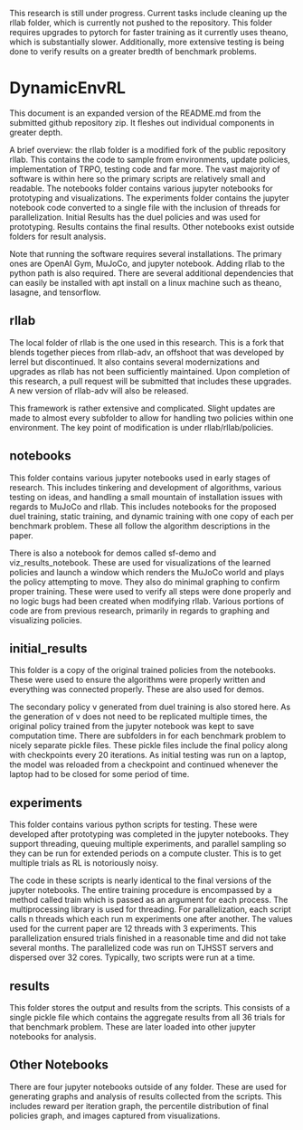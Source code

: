 This research is still under progress. Current tasks include cleaning up the rllab folder, which is currently not pushed to the repository. This folder requires upgrades to pytorch for faster training as it currently uses theano, which is substantially slower. Additionally, more extensive testing is being done to verify results on a greater bredth of benchmark problems.

# DynamicEnvRL
This document is an expanded version of the README.md from the submitted github repository zip. It fleshes out individual components in greater depth.<br/>

A brief overview: the rllab folder is a modified fork of the public repository rllab. This contains the code to sample from environments, update policies, implementation of TRPO, testing code and far more. The vast majority of software is within here so the primary scripts are relatively small and readable. The notebooks folder contains various jupyter notebooks for prototyping and visualizations. The experiments folder contains the jupyter notebook code converted to a single file with the inclusion of threads for parallelization. Initial Results has the duel policies and was used for prototyping. Results contains the final results. Other notebooks exist outside folders for result analysis.<br/>

Note that running the software requires several installations. The primary ones are OpenAI Gym, MuJoCo, and jupyter notebook. Adding rllab to the python path is also required. There are several additional dependencies that can easily be installed with apt install on a linux machine such as theano, lasagne, and tensorflow.

## rllab
The local folder of rllab is the one used in this research. This is a fork that blends together pieces from rllab-adv, an offshoot that was developed by lerrel but discontinued. It also contains several modernizations and upgrades as rllab has not been sufficiently maintained. Upon completion of this research, a pull request will be submitted that includes these upgrades. A new version of rllab-adv will also be released. <br/>

This framework is rather extensive and complicated. Slight updates are made to almost every subfolder to allow for handling two policies within one environment. The key point of modification is under rllab/rllab/policies.

## notebooks
This folder contains various jupyter notebooks used in early stages of research. This includes tinkering and development of algorithms, various testing on ideas, and handling a small mountain of installation issues with regards to MuJoCo and rllab. This includes notebooks for the proposed duel training, static training, and dynamic training with one copy of each per benchmark problem. These all follow the algorithm descriptions in the paper.<br/>

There is also a notebook for demos called sf-demo and viz_results_notebook. These are used for visualizations of the learned policies and launch a window which renders the MuJoCo world and plays the policy attempting to move. They also do minimal graphing to confirm proper training. These were used to verify all steps were done properly and no logic bugs had been created when modifying rllab.
Various portions of code are from previous research, primarily in regards to graphing and visualizing policies.

## initial_results
This folder is a copy of the original trained policies from the notebooks. These were used to ensure the algorithms were properly written and everything was connected properly. These are also used for demos. <br/>

The secondary policy v generated from duel training is also stored here. As the generation of v does not need to be replicated multiple times, the original policy trained from the jupyter notebook was kept to save computation time. There are subfolders in for each benchmark problem to nicely separate pickle files. These pickle files include the final policy along with checkpoints every 20 iterations. As initial testing was run on a laptop, the model was reloaded from a checkpoint and continued whenever the laptop had to be closed for some period of time. 

## experiments
This folder contains various python scripts for testing. These were developed after prototyping was completed in the jupyter notebooks. They support threading, queuing multiple experiments, and parallel sampling so they can be run for extended periods on a compute cluster. This is to get multiple trials as RL is notoriously noisy.<br/>

The code in these scripts is nearly identical to the final versions of the jupyter notebooks. The entire training procedure is encompassed by a method called train which is passed as an argument for each process. The multiprocessing library is used for threading.
For parallelization, each script calls n threads which each run m experiments one after another. The values used for the current paper are 12 threads with 3 experiments. This parallelization ensured trials finished in a reasonable time and did not take several months. The parallelized code was run on TJHSST servers and dispersed over 32 cores. Typically, two scripts were run at a time.

## results
This folder stores the output and results from the scripts. This consists of a single pickle file which contains the aggregate results from all 36 trials for that benchmark problem. These are later loaded into other jupyter notebooks for analysis.

## Other Notebooks
There are four jupyter notebooks outside of any folder. These are used for generating graphs and analysis of results collected from the scripts. This includes reward per iteration graph, the percentile distribution of final policies graph, and images captured from visualizations.

